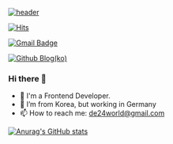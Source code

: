 [![header](https://capsule-render.vercel.app/api?text=Notion%20Profile&type=soft&animation=blinking)](https://www.notion.so/HoSoo-Lee-01e214c28f6b4fe3b8ffea19b9afc374)


[![Hits](https://hits.seeyoufarm.com/api/count/incr/badge.svg?url=https%3A%2F%2Fgithub.com%2Fde24world%2Fhit-counter&count_bg=%2379C83D&title_bg=%23555555&icon=&icon_color=%23E7E7E7&title=Visitor&edge_flat=false)](https://hits.seeyoufarm.com)

[![Gmail Badge](https://img.shields.io/badge/Gmail-D14836?style=flat&logo=Gmail&logoColor=white)](mailto:de24world@gmail.com) 
<!-- [![Linkedin Badge](https://img.shields.io/badge/Linkedin-004b7c?style=flat&logo=Linkedin&logoColor=white)](https://www.linkedin.com/in/hosoolee/)  -->
<!-- [![Xing Badge](https://img.shields.io/badge/Xing-0698A0?style=flat&logo=Xing&logoColor=white)](https://www.xing.com/profile/HoSoo_Lee/cv)  -->
[![Github Blog(ko)](https://img.shields.io/badge/Github%20Blog-8b949e?style=flat&logo=Github&logoColor=white)](https://de24world.github.io/)
<!-- [![Notion Profile(ko)](https://img.shields.io/badge/Notion%20Profile(ko)-111111?style=flat&logo=Notion&logoColor=white)](https://www.notion.so/ef46c4866d714249b4d814dd3e3d0b9a) -->
<!-- [![Notion Profile(en)](https://img.shields.io/badge/Notion%20Profile(en)-111111?style=flat&logo=Notion&logoColor=white)](https://www.notion.so/HoSoo-Lee-01e214c28f6b4fe3b8ffea19b9afc374)
 -->
### Hi there 👋

- 🔭 I'm a Frontend Developer.
- 🌱 I’m from Korea, but working in Germany
- 📫 How to reach me: de24world@gmail.com

<!--
**de24world/de24world** is a ✨ _special_ ✨ repository because its `README.md` (this file) appears on your GitHub profile.

Here are some ideas to get you started:

- 🔭 I’m currently working on ...
- 🌱 I’m currently learning ...
- 👯 I’m looking to collaborate on ...
- 🤔 I’m looking for help with ...
- 💬 Ask me about ...
- 📫 How to reach me: ...
- 😄 Pronouns: ...
- ⚡ Fun fact: ...
-->


[![Anurag's GitHub stats](https://github-readme-stats.vercel.app/api?username=de24world)](https://github.com/anuraghazra/github-readme-stats)





